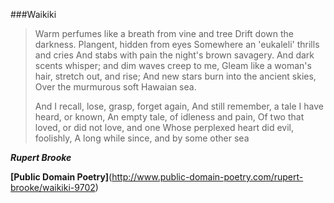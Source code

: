 ###Waikiki
    
>Warm perfumes like a breath from vine and tree
>Drift down the darkness. Plangent, hidden from eyes
>Somewhere an 'eukaleli' thrills and cries
>And stabs with pain the night's brown savagery.
>And dark scents whisper; and dim waves creep to me,
>Gleam like a woman's hair, stretch out, and rise;
>And new stars burn into the ancient skies,
>Over the murmurous soft Hawaian sea.
>
>And I recall, lose, grasp, forget again,
>And still remember, a tale I have heard, or known,
>An empty tale, of idleness and pain,
>Of two that loved, or did not love, and one
>Whose perplexed heart did evil, foolishly,
>A long while since, and by some other sea

**_Rupert Brooke_**

**[Public Domain Poetry]**(http://www.public-domain-poetry.com/rupert-brooke/waikiki-9702)
